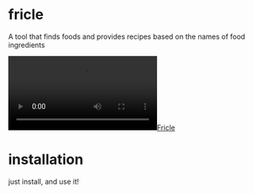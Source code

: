 # fricle

A tool that finds foods and provides recipes based on the names of food ingredients

[![Fricle](https://github.com/aeirst/fricle/resources/Fricle.mp4)](https://github.com/aeirst/fricle/blob/master/resources/Fricle.mp4)

# installation
just install, and use it!
